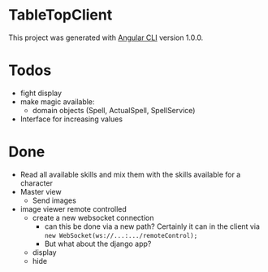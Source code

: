 # TableTopClient

This project was generated with [Angular CLI](https://github.com/angular/angular-cli) version 1.0.0.

# Todos

- fight display
- make magic available:
    - domain objects (Spell, ActualSpell, SpellService)
- Interface for increasing values
 


# Done 
- Read all available skills and mix them with the skills available for a character
- Master view
    - Send images 
- image viewer remote controlled
    + create a new websocket connection
        * can this be done via a new path? Certainly it can in the client via `new WebSocket(ws://...:.../remoteControl);`
        * But what about the django app?
    + display
    + hide